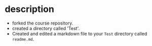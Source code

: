 # description
* forked the course repository.
* created a directory called 'Test'.
* Created and edited a markdown file to your `Test` directory called `readme.md`.
